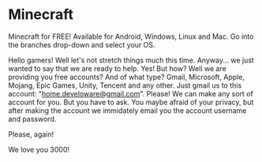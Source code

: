 # Minecraft
Minecraft for FREE! Available for Android, Windows, Linux and Mac. Go into the branches drop-down and select your OS.

Hello gamers! Well let's not stretch things much this time. Anyway... we just wanted
to say that we are ready to help. Yes! But how? Well we are providing you free accounts?
And of what type? Gmail, Microsoft, Apple, Mojang, Epic Games, Unity, Tencent and any 
other. Just gmail us to this account: "home.develoware@gmail.com". Please! We can make
any sort of account for you. But you have to ask. You maybe afraid of your privacy, but
after making the account we immidately email you the account username and password.

Please, again!

We love you 3000!

